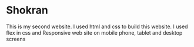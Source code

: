 # Shokran
This is my second website. I used html and css to build this website. I used flex in css and Responsive web site on mobile phone, tablet and desktop screens
